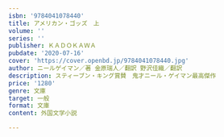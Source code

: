 ```yaml
---
isbn: '9784041078440'
title: アメリカン・ゴッズ　上
volume: ''
series: ''
publisher: ＫＡＤＯＫＡＷＡ
pubdate: '2020-07-16'
cover: 'https://cover.openbd.jp/9784041078440.jpg'
author: ニールゲイマン／著 金原瑞人／翻訳 野沢佳織／翻訳
description: スティーブン・キング賞賛　鬼才ニール・ゲイマン最高傑作
price: '1280'
genre: 文庫
target: 一般
format: 文庫
content: 外国文学小説

---
```

